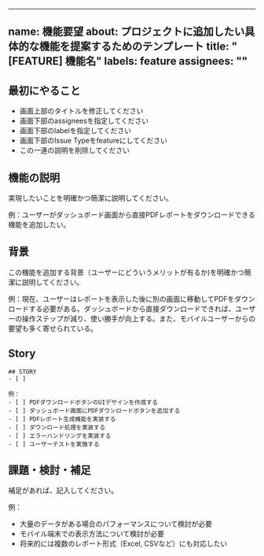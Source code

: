----
name: 機能要望
about: プロジェクトに追加したい具体的な機能を提案するためのテンプレート
title: "[FEATURE] 機能名"
labels: feature
assignees: ""
---

## 最初にやること
- 画面上部のタイトルを修正してください
- 画面下部のassigneesを指定してください
- 画面下部のlabelを指定してください
- 画面下部のIssue Typeをfeatureにしてください
- この一連の説明を削除してください

## 機能の説明

実現したいことを明確かつ簡潔に説明してください。

例：ユーザーがダッシュボード画面から直接PDFレポートをダウンロードできる機能を追加したい。

## 背景

この機能を追加する背景（ユーザーにどういうメリットが有るか)を明確かつ簡潔に説明してください。

例：現在、ユーザーはレポートを表示した後に別の画面に移動してPDFをダウンロードする必要がある。ダッシュボードから直接ダウンロードできれば、ユーザーの操作ステップが減り、使い勝手が向上する。また、モバイルユーザーからの要望も多く寄せられている。

## Story


```tasklist
## STORY
- [ ] 

例：
- [ ] PDFダウンロードボタンのUIデザインを作成する
- [ ] ダッシュボード画面にPDFダウンロードボタンを追加する
- [ ] PDFレポート生成機能を実装する
- [ ] ダウンロード処理を実装する
- [ ] エラーハンドリングを実装する
- [ ] ユーザーテストを実施する
```


## 課題・検討・補足

補足があれば、記入してください。

例：
- 大量のデータがある場合のパフォーマンスについて検討が必要
- モバイル端末での表示方法について検討が必要
- 将来的には複数のレポート形式（Excel, CSVなど）にも対応したい